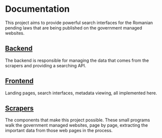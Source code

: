 # Documentation

This project aims to provide powerful search interfaces for the Romanian
pending laws that are being published on the government managed websites.

## [Backend](backend.md)

The backend is responsible for managing the data that comes from the scrapers
and providing a searching API.

## [Frontend](frontend.md)

Landing pages, search interfaces, metadata viewing, all implemented here.

## [Scrapers](scrapers/Readme.md)

The components that make this project possible. These small programs walk the
government managed websites, page by page, extracting the important data
from those web pages in the process.

